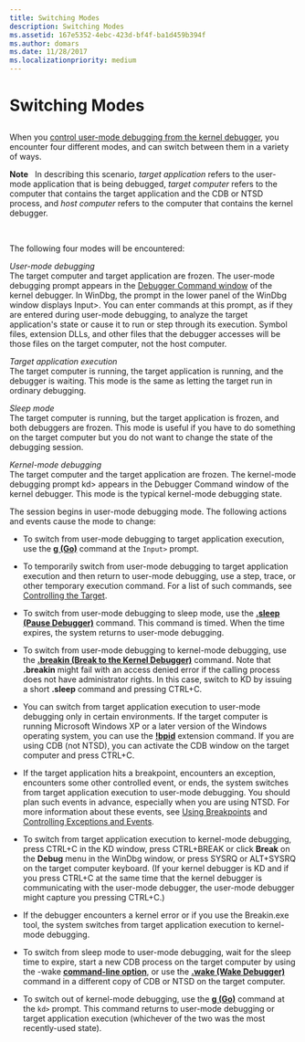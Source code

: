 ```yaml
---
title: Switching Modes
description: Switching Modes
ms.assetid: 167e5352-4ebc-423d-bf4f-ba1d459b394f
ms.author: domars
ms.date: 11/28/2017
ms.localizationpriority: medium
---
```


# Switching Modes


## <span id="ddk_opening_a_crash_dump_dbg"></span><span id="DDK_OPENING_A_CRASH_DUMP_DBG"></span>


When you [control user-mode debugging from the kernel debugger](controlling-the-user-mode-debugger-from-the-kernel-debugger.md), you encounter four different modes, and can switch between them in a variety of ways.

**Note**   In describing this scenario, *target application* refers to the user-mode application that is being debugged, *target computer* refers to the computer that contains the target application and the CDB or NTSD process, and *host computer* refers to the computer that contains the kernel debugger.

 

The following four modes will be encountered:

<span id="User-mode_debugging"></span><span id="user-mode_debugging"></span><span id="USER-MODE_DEBUGGING"></span>*User-mode debugging*  
The target computer and target application are frozen. The user-mode debugging prompt appears in the [Debugger Command window](debugger-command-window.md) of the kernel debugger. In WinDbg, the prompt in the lower panel of the WinDbg window displays Input&gt;. You can enter commands at this prompt, as if they are entered during user-mode debugging, to analyze the target application's state or cause it to run or step through its execution. Symbol files, extension DLLs, and other files that the debugger accesses will be those files on the target computer, not the host computer.

<span id="Target_application_execution"></span><span id="target_application_execution"></span><span id="TARGET_APPLICATION_EXECUTION"></span>*Target application execution*  
The target computer is running, the target application is running, and the debugger is waiting. This mode is the same as letting the target run in ordinary debugging.

<span id="Sleep_mode"></span><span id="sleep_mode"></span><span id="SLEEP_MODE"></span>*Sleep mode*  
The target computer is running, but the target application is frozen, and both debuggers are frozen. This mode is useful if you have to do something on the target computer but you do not want to change the state of the debugging session.

<span id="Kernel-mode_debugging"></span><span id="kernel-mode_debugging"></span><span id="KERNEL-MODE_DEBUGGING"></span>*Kernel-mode debugging*  
The target computer and the target application are frozen. The kernel-mode debugging prompt kd&gt; appears in the Debugger Command window of the kernel debugger. This mode is the typical kernel-mode debugging state.

The session begins in user-mode debugging mode. The following actions and events cause the mode to change:

-   To switch from user-mode debugging to target application execution, use the [**g (Go)**](g--go-.md) command at the `Input>` prompt.

-   To temporarily switch from user-mode debugging to target application execution and then return to user-mode debugging, use a step, trace, or other temporary execution command. For a list of such commands, see [Controlling the Target](controlling-the-target.md).

-   To switch from user-mode debugging to sleep mode, use the [**.sleep (Pause Debugger)**](-sleep--pause-debugger-.md) command. This command is timed. When the time expires, the system returns to user-mode debugging.

-   To switch from user-mode debugging to kernel-mode debugging, use the [**.breakin (Break to the Kernel Debugger)**](-breakin--break-to-the-kernel-debugger-.md) command. Note that **.breakin** might fail with an access denied error if the calling process does not have administrator rights. In this case, switch to KD by issuing a short **.sleep** command and pressing CTRL+C.

-   You can switch from target application execution to user-mode debugging only in certain environments. If the target computer is running Microsoft Windows XP or a later version of the Windows operating system, you can use the [**!bpid**](-bpid.md) extension command. If you are using CDB (not NTSD), you can activate the CDB window on the target computer and press CTRL+C.

-   If the target application hits a breakpoint, encounters an exception, encounters some other controlled event, or ends, the system switches from target application execution to user-mode debugging. You should plan such events in advance, especially when you are using NTSD. For more information about these events, see [Using Breakpoints](using-breakpoints2.md) and [Controlling Exceptions and Events](controlling-exceptions-and-events.md).

-   To switch from target application execution to kernel-mode debugging, press CTRL+C in the KD window, press CTRL+BREAK or click **Break** on the **Debug** menu in the WinDbg window, or press SYSRQ or ALT+SYSRQ on the target computer keyboard. (If your kernel debugger is KD and if you press CTRL+C at the same time that the kernel debugger is communicating with the user-mode debugger, the user-mode debugger might capture you pressing CTRL+C.)

-   If the debugger encounters a kernel error or if you use the Breakin.exe tool, the system switches from target application execution to kernel-mode debugging.

-   To switch from sleep mode to user-mode debugging, wait for the sleep time to expire, start a new CDB process on the target computer by using the -wake [**command-line option**](cdb-command-line-options.md), or use the [**.wake (Wake Debugger)**](-wake--wake-debugger-.md) command in a different copy of CDB or NTSD on the target computer.

-   To switch out of kernel-mode debugging, use the [**g (Go)**](g--go-.md) command at the `kd>` prompt. This command returns to user-mode debugging or target application execution (whichever of the two was the most recently-used state).

 

 





